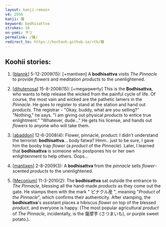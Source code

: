```yaml
---
layout: kanji-remain
v4: 2956
kanji: 薩
keyword: bodhisattva
strokes: 16
on-yomi: サツ
permalink: /薩/
redirect_to: https://hochanh.github.io/rtk/薩
---
```


## Koohii stories: 

1) [<a href="http://kanji.koohii.com/profile/blannk">blannk</a>] 5-12-2009(15): [+mantixen] A<strong> bodhisattva</strong> visits <em>The Pinnacle</em> to provide <em>flowers</em> and meditation <em>products</em> to the unenlightened.

2) [<a href="http://kanji.koohii.com/profile/dihutenosa">dihutenosa</a>] 15-8-2008(15): [+megaqwerty] This is the<strong> Bodhisattva</strong>, who wants to help release the wicked from the painful cycle of life. Of course, the most vain and wicked are the pathetic lamers in the <em>Pinnacle</em>. He goes to register to stand at the station and hand out <em>products</em>. The registrar - &quot;Okay, buddy, what are you selling?&quot; &quot;Nothing,&quot; he says. &quot;I am giving out physical <em>products</em> to entice true enlightment.&quot; &quot;Whatever, dude...&quot; He gets his license, and hands out <em>flowers</em> to anyone who will take them.

3) [<a href="http://kanji.koohii.com/profile/abaddon">abaddon</a>] 12-6-2008(4): Flower, pinnacle, product: I didn&#039;t understand the terrorist:<strong> bodhisattva</strong>... body fatwa? Hmm.. just to be sure, I gave him the booby trap <em>flower</em> (a <em>product</em> of the <em>Pinnacle</em>). Later, I learned that<strong> bodhisattva</strong> is someone who postpones his or her own enlightenment to help others. Oops...

4) [<a href="http://kanji.koohii.com/profile/mantixen">mantixen</a>] 2-8-2009(3): A<strong> bodhisattva</strong> from the <em>pinnacle</em> sells <em>flower</em>-scented <em>products</em> to the unenlightened.

5) [<a href="http://kanji.koohii.com/profile/Meconium">Meconium</a>] 11-3-2010(2): The<strong> bodhisattva</strong> sat outside the entrance to <em>The Pinnacle</em>, blessing all the hand-made <em>products</em> as they come out the gate. He stamps them with the mark &quot; ピナクル産 &quot;, meaning &quot;<em>Product</em> of <em>the Pinnacle</em>&quot;, which confirms their authenticity. After stamping, the<strong> bodhisattva</strong>&#039;s assistant places a hibiscus <em>flower</em> on top of the blessed <em>product</em>, and everyone is happy. (The most popular agricultural <em>product</em> of <em>The Pinnacle</em>, incidentally, is the 薩摩芋 (さつまいも), or purple sweet potato.).

